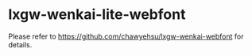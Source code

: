 # lxgw-wenkai-lite-webfont

Please refer to https://github.com/chawyehsu/lxgw-wenkai-webfont for details.

